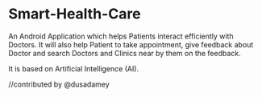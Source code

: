 # Smart-Health-Care
An Android Application which helps Patients interact efficiently with Doctors.
It will also help Patient to take appointment, give feedback about Doctor and search Doctors and Clinics near by them on the feedback.

It is based on Artificial Intelligence (AI).

//contributed by @dusadamey
